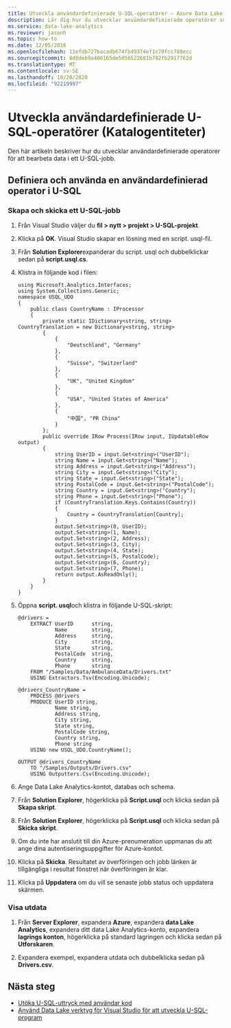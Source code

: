 ```yaml
---
title: Utveckla användardefinierade U-SQL-operatörer – Azure Data Lake Analytics
description: Lär dig hur du utvecklar användardefinierade operatörer som ska användas och återanvändas i Azure Data Lake Analytics-jobb.
ms.service: data-lake-analytics
ms.reviewer: jasonh
ms.topic: how-to
ms.date: 12/05/2016
ms.openlocfilehash: 11efdb727bacadb674fb49374ef1c70fcc788ecc
ms.sourcegitcommit: 8d8deb9a406165de5050522681b782fb2917762d
ms.translationtype: MT
ms.contentlocale: sv-SE
ms.lasthandoff: 10/20/2020
ms.locfileid: "92219997"
---
```

# <a name="develop-u-sql-user-defined-operators-udos"></a>Utveckla användardefinierade U-SQL-operatörer (Katalogentiteter)
Den här artikeln beskriver hur du utvecklar användardefinierade operatorer för att bearbeta data i ett U-SQL-jobb.

## <a name="define-and-use-a-user-defined-operator-in-u-sql"></a>Definiera och använda en användardefinierad operator i U-SQL

### <a name="to-create-and-submit-a-u-sql-job"></a>Skapa och skicka ett U-SQL-jobb

1. Från Visual Studio väljer du **fil > nytt > projekt > U-SQL-projekt**.
2. Klicka på **OK**. Visual Studio skapar en lösning med en script. usql-fil.
3. Från **Solution Explorer**expanderar du script. usql och dubbelklickar sedan på **script.usql.cs**.
4. Klistra in följande kod i filen:

   ```usql
   using Microsoft.Analytics.Interfaces;
   using System.Collections.Generic;
   namespace USQL_UDO
   {
       public class CountryName : IProcessor
       {
           private static IDictionary<string, string> CountryTranslation = new Dictionary<string, string>
           {
               {
                   "Deutschland", "Germany"
               },
               {
                   "Suisse", "Switzerland"
               },
               {
                   "UK", "United Kingdom"
               },
               {
                   "USA", "United States of America"
               },
               {
                   "中国", "PR China"
               }
           };
           public override IRow Process(IRow input, IUpdatableRow output)
           {
               string UserID = input.Get<string>("UserID");
               string Name = input.Get<string>("Name");
               string Address = input.Get<string>("Address");
               string City = input.Get<string>("City");
               string State = input.Get<string>("State");
               string PostalCode = input.Get<string>("PostalCode");
               string Country = input.Get<string>("Country");
               string Phone = input.Get<string>("Phone");
               if (CountryTranslation.Keys.Contains(Country))
               {
                   Country = CountryTranslation[Country];
               }
               output.Set<string>(0, UserID);
               output.Set<string>(1, Name);
               output.Set<string>(2, Address);
               output.Set<string>(3, City);
               output.Set<string>(4, State);
               output.Set<string>(5, PostalCode);
               output.Set<string>(6, Country);
               output.Set<string>(7, Phone);
               return output.AsReadOnly();
           }
       }
   }
   ```

5. Öppna **script. usql**och klistra in följande U-SQL-skript:

   ```usql
   @drivers =
       EXTRACT UserID      string,
               Name        string,
               Address     string,
               City        string,
               State       string,
               PostalCode  string,
               Country     string,
               Phone       string
       FROM "/Samples/Data/AmbulanceData/Drivers.txt"
       USING Extractors.Tsv(Encoding.Unicode);

   @drivers_CountryName =
       PROCESS @drivers
       PRODUCE UserID string,
               Name string,
               Address string,
               City string,
               State string,
               PostalCode string,
               Country string,
               Phone string
       USING new USQL_UDO.CountryName();

   OUTPUT @drivers_CountryName
       TO "/Samples/Outputs/Drivers.csv"
       USING Outputters.Csv(Encoding.Unicode);
   ```

6. Ange Data Lake Analytics-kontot, databas och schema.
7. Från **Solution Explorer**, högerklicka på **Script.usql** och klicka sedan på **Skapa skript**.
8. Från **Solution Explorer**, högerklicka på **Script.usql** och klicka sedan på **Skicka skript**.
9. Om du inte har anslutit till din Azure-prenumeration uppmanas du att ange dina autentiseringsuppgifter för Azure-kontot.
10. Klicka på **Skicka**. Resultatet av överföringen och jobb länken är tillgängliga i resultat fönstret när överföringen är klar.
11. Klicka på **Uppdatera** om du vill se senaste jobb status och uppdatera skärmen.

### <a name="to-see-the-output"></a>Visa utdata

1. Från **Server Explorer**, expandera **Azure**, expandera **data Lake Analytics**, expandera ditt data Lake Analytics-konto, expandera **lagrings konton**, högerklicka på standard lagringen och klicka sedan på **Utforskaren**.

2. Expandera exempel, expandera utdata och dubbelklicka sedan på **Drivers.csv**.

## <a name="next-steps"></a>Nästa steg

* [Utöka U-SQL-uttryck med användar kod](/u-sql/concepts/extending-u-sql-expressions-with-user-code)
* [Använd Data Lake verktyg för Visual Studio för att utveckla U-SQL-program](data-lake-analytics-data-lake-tools-get-started.md)
